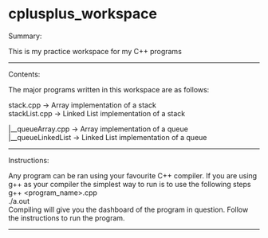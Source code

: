 # cplusplus_workspace

Summary:

This is my practice workspace for my C++ programs  
_____________________________________________________________________________________________
Contents:

The major programs written in this workspace are as follows: 

stack.cpp -> Array implementation of a stack  
stackList.cpp -> Linked List implementation of a stack

|__queueArray.cpp -> Array implementation of a queue  
|__queueLinkedList -> Linked List implementation of a queue  
_____________________________________________________________________________________________
Instructions: 

Any program can be ran using your favourite C++ compiler.
If you are using g++ as your compiler the simplest way to run is to use the following steps  
		g++ <program_name>.cpp  
		./a.out  
Compiling will give you the dashboard of the program in question. Follow the instructions to run the program.  
_____________________________________________________________________________________________
